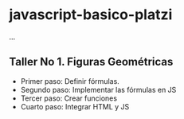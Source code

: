 # javascript-basico-platzi

...

## Taller No 1. Figuras Geométricas

- Primer paso: Definir fórmulas.
- Segundo paso: Implementar las fórmulas en JS
- Tercer paso: Crear funciones
- Cuarto paso: Integrar HTML y JS
